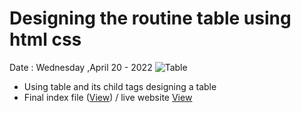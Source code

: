 # Designing the routine table using html css
Date : Wednesday ,April 20 - 2022
![Table](routines.jpg)

- Using table and its child tags designing a table
- Final index file ([View](Routine.html)) / live website [View](https://narayandhakal09.github.io/wt-lab-assignment/Assignments/Assignment%204/Routine.html)






